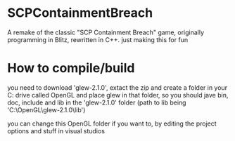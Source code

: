 # SCPContainmentBreach
A remake of the classic "SCP Containment Breach" game, originally programming in Blitz, rewritten in C++. just making this for fun


# How to compile/build
you need to download 'glew-2.1.0', extact the zip and create a folder in your C: drive called OpenGL and place glew in that folder, so you should jave bin, doc, include and lib in the 'glew-2.1.0' folder (path to lib being 'C:\OpenGL\glew-2.1.0\lib')

you can change this OpenGL folder if you want to, by editing the project options and stuff in visual studios
